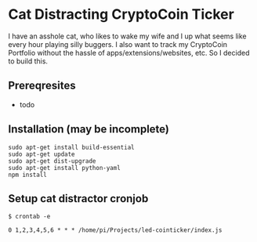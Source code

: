# Cat Distracting CryptoCoin Ticker

I have an asshole cat, who likes to wake my wife and I up what seems like every hour playing silly buggers. I also want to track my CryptoCoin Portfolio without the hassle of apps/extensions/websites, etc. So I decided to build this.

## Prereqresites 
* todo

## Installation (may be incomplete)
```
sudo apt-get install build-essential
sudo apt-get update
sudo apt-get dist-upgrade
sudo apt-get install python-yaml
npm install
```

## Setup cat distractor cronjob

```
$ crontab -e

0 1,2,3,4,5,6 * * * /home/pi/Projects/led-cointicker/index.js
```

